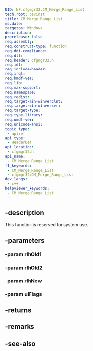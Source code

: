 ```yaml
---
UID: NF:cfgmgr32.CM_Merge_Range_List
tech.root: devinst
title: CM_Merge_Range_List
ms.date: 
targetos: Windows
description: 
prerelease: false
req.assembly: 
req.construct-type: function
req.ddi-compliance: 
req.dll: 
req.header: cfgmgr32.h
req.idl: 
req.include-header: 
req.irql: 
req.kmdf-ver: 
req.lib: 
req.max-support: 
req.namespace: 
req.redist: 
req.target-min-winverclnt: 
req.target-min-winversvr: 
req.target-type: 
req.type-library: 
req.umdf-ver: 
req.unicode-ansi: 
topic_type:
 - apiref
api_type:
 - HeaderDef
api_location:
 - cfgmgr32.h
api_name:
 - CM_Merge_Range_List
f1_keywords:
 - CM_Merge_Range_List
 - cfgmgr32/CM_Merge_Range_List
dev_langs:
 - c++
helpviewer_keywords:
 - CM_Merge_Range_List
---
```


## -description

This function is reserved for system use.

## -parameters

### -param rlhOld1

### -param rlhOld2

### -param rlhNew

### -param ulFlags

## -returns

## -remarks

## -see-also

